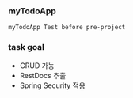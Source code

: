 ### myTodoApp
```
myTodoApp Test before pre-project
```

### task goal
- CRUD 가능 
- RestDocs 추출
- Spring Security 적용 
